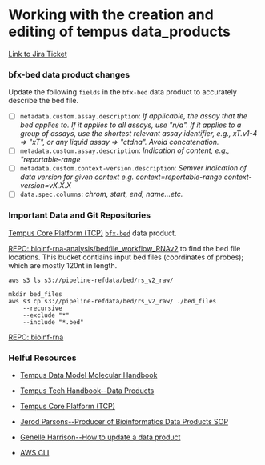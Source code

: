 # Working with the creation and editing of tempus data_products

[Link to Jira Ticket](https://tempuslabs.atlassian.net/browse/BFXA-5513?atlOrigin=eyJpIjoiZGI4YWUxZmIyZDIyNGM3NmE0NDVkMzc0NDBkYTZlNTMiLCJwIjoiaiJ9)

### bfx-bed data product changes
Update the following `fields` in the `bfx-bed` data product to accurately describe the bed file.
- [ ] `metadata.custom.assay.description`: _If applicable, the assay that the bed applies to. If it applies to all assays, use \"n/a\". If it applies to a group of assays, use the shortest relevant assay identifier, e.g., xT.v1-4 => \"xT\", or any liquid assay => \"ctdna\". Avoid concatenation._
- [ ] `metadata.custom.assay.description`: _Indication of content, e.g., \"reportable-range_
- [ ] `metadata.custom.context-version.description`: _Semver indication of data version for given context e.g. context=reportable-range context-version=vX.X.X_
- [ ] `data.spec.columns`: _chrom, start, end, name...etc._

### Important Data and Git Repositories
[Tempus Core Platform (TCP)](https://core-platform-console.securetempus.com/data-product-types/) [`bfx-bed`](https://core-platform-console.securetempus.com/data-product-types/bfx-bed/) data product.

[REPO: bioinf-rna-analysis/bedfile_workflow_RNAv2](`https://github.com/tempuslabs/bioinf-rna-analysis/tree/master/bedfile_workflow_RNAv2`) to find the bed file locations.
This bucket contiains input bed files (coordinates of probes); which are mostly 120nt in length.
```
aws s3 ls s3://pipeline-refdata/bed/rs_v2_raw/

mkdir bed_files
aws s3 cp s3://pipeline-refdata/bed/rs_v2_raw/ ./bed_files 
    --recursive 
    --exclude "*"
    --include "*.bed"
```

[REPO: bioinf-rna](https://github.com/tempuslabs/bioinf-rna)


### Helful Resources
- [Tempus Data Model Molecular Handbook](https://docs.google.com/document/d/1Bb1G79CtwttkIjOtEiCh3RNXg6DU3A0XpK6WltEKezM/edit?tab=t.0#heading=h.pfbkcxyt3abb)

- [Tempus Tech Handbook--Data Products](https://tech-handbook.opstempus.com/tempus-os/data-products/)

- [Tempus Core Platform (TCP)](https://core-platform-console.securetempus.com/data-product-types/)

- [Jerod Parsons--Producer of Bioinformatics Data Products SOP](https://docs.google.com/document/d/1YjxD_dP4rBSDdYbeSCY9-fT9x0ZDHSBGHtf66Cw-11E/edit?tab=t.0#heading=h.e0xzlmtjocrs)

- [Genelle Harrison--How to update a data product](https://docs.google.com/document/d/1nnU6M1y6tzgQKvDMVY007ssLAuuvJBmeMWvY6eWCWm4/edit?tab=t.0)

- [AWS CLI](https://docs.aws.amazon.com/cli/latest/reference/s3/ls.html)